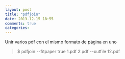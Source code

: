 ```yaml
---
layout: post
title: "pdfjoin"
date: 2013-12-15 18:55
comments: true
categories: 
---
```

Unir varios pdf con el mismo formato de página en uno

>$ pdfjoin --fitpaper true 1.pdf 2.pdf --outfile 12.pdf 


